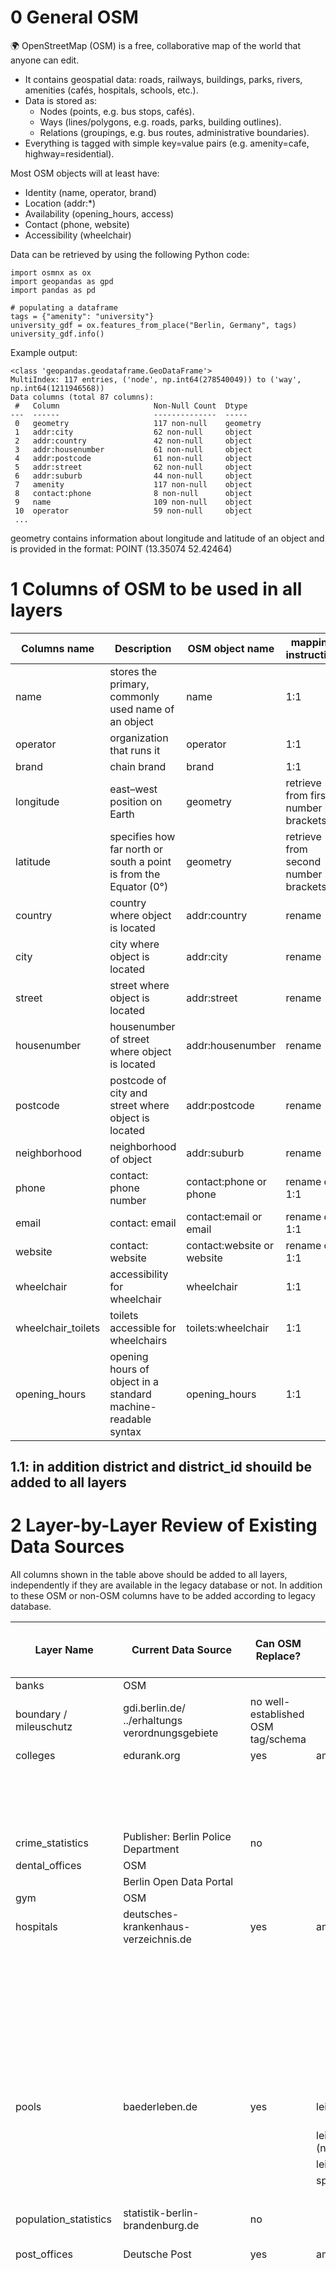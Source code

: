 # 0 General OSM
🌍 OpenStreetMap (OSM) is a free, collaborative map of the world that anyone can edit.
- It contains geospatial data: roads, railways, buildings, parks, rivers, amenities (cafés, hospitals, schools, etc.).
- Data is stored as:
  - Nodes (points, e.g. bus stops, cafés).
  - Ways (lines/polygons, e.g. roads, parks, building outlines).
  - Relations (groupings, e.g. bus routes, administrative boundaries).
- Everything is tagged with simple key=value pairs (e.g. amenity=cafe, highway=residential).

Most OSM objects will at least have:
- Identity (name, operator, brand)
- Location (addr:*)
- Availability (opening_hours, access)
- Contact (phone, website)
- Accessibility (wheelchair)

Data can be retrieved by using the following Python code:
```
import osmnx as ox
import geopandas as gpd
import pandas as pd

# populating a dataframe
tags = {"amenity": "university"}
university_gdf = ox.features_from_place("Berlin, Germany", tags)
university_gdf.info()
```
Example output:
```
<class 'geopandas.geodataframe.GeoDataFrame'>
MultiIndex: 117 entries, ('node', np.int64(278540049)) to ('way', np.int64(1211946568))
Data columns (total 87 columns):
 #   Column                     Non-Null Count  Dtype   
---  ------                     --------------  -----   
 0   geometry                   117 non-null    geometry
 1   addr:city                  62 non-null     object  
 2   addr:country               42 non-null     object  
 3   addr:housenumber           61 non-null     object  
 4   addr:postcode              61 non-null     object  
 5   addr:street                62 non-null     object  
 6   addr:suburb                44 non-null     object  
 7   amenity                    117 non-null    object  
 8   contact:phone              8 non-null      object  
 9   name                       109 non-null    object  
 10  operator                   59 non-null     object  
 ...
```
geometry contains information about longitude and latitude of an object and is provided in the format: POINT (13.35074 52.42464)

# 1 Columns of OSM to be used in all layers

| Columns name | Description | OSM object name |  mapping instruction | example |
| ----------- | ----------- | ----------- | ----------- | ----------- |
| name | stores the primary, commonly used name of an object | name | 1:1 | Volkspark Friedrichshain, Café Einstein | 
| operator | organization that runs it | operator | 1:1 | S-Bahn Berlin GmbH | 
| brand | chain brand | brand | 1:1 | Starbucks | 
| longitude | east–west position on Earth | geometry | retrieve from first number in brackets | 13.34455 | 
| latitude | specifies how far north or south a point is from the Equator (0°) | geometry | retrieve from second number in brackets | 52.4988 | 
| country | country where object is located | addr:country | rename | DE | 
| city | city where object is located | addr:city | rename | Berlin | 
| street | street where object is located | addr:street | rename | Friedrichstraße | 
| housenumber | housenumber of street where object is located | addr:housenumber | rename | 180 | 
| postcode | postcode of city and street where object is located | addr:postcode | rename | 10117 | 
| neighborhood | neighborhood of object | addr:suburb | rename | Mitte | 
| phone | contact: phone number | contact:phone or phone | rename or 1:1 | +493045040 | 
| email | contact: email | contact:email or email | rename or 1:1 | |
| website | contact: website | contact:website or website| rename or 1:1 | | 
| wheelchair |accessibility for wheelchair | wheelchair | 1:1 | yes/no/limited |
| wheelchair_toilets |toilets accessible for wheelchairs | toilets:wheelchair | 1:1 | yes/no |
| opening_hours |opening hours of object in a standard machine-readable syntax| opening_hours | 1:1 | Mo-Su 08:00-20:00 |

## 1.1: in addition **district and district_id** shouild be added to all layers

# 2 Layer-by-Layer Review of Existing Data Sources
All columns shown in the table above should be added to all layers, independently if they are available in the legacy database or not.
In addition to these OSM or non-OSM columns have to be added according to legacy database.

| Layer Name  | Current Data Source | Can OSM Replace? | Tag in OSM  | Replacement Scope (Full/Partial) | Columns in OSM in addition to those under 1 | proposed additional Columns in OSM | Columns Missing from OSM | Notes/Matching Stragegy |
| ----------- | ----------- | ----------- | ----------- | ----------- | ----------- |  ----------- |  ----------- |  ----------- |
| banks | OSM  |  |  |   |  |   |  |
| boundary / mileuschutz | gdi.berlin.de/ ../erhaltungs verordnungsgebiete | no well-established OSM tag/schema |  |  |  | |   |  |
| colleges | edurank.org | yes | amenity, university | partial |  | | university_id |  |
| | | | | |  | | rank_in_berlin_brandenburg |  |
| | | | | |  | | rank_in_germany |  |
| | | | | |  | | enrollment |  |
| | | | | |  | | founded |  |
| crime_statistics | Publisher: Berlin Police Department | no |  |   |   |  |  |
| dental_offices | OSM |  |  |   |   |  |  |
|  | Berlin Open Data Portal |  |  |   |   |  |  |
| gym | OSM |  |  |   |   |  |  |  |
| hospitals | deutsches-krankenhaus-verzeichnis.de | yes | amenity, hospital | partial | beds (many missings in OSM) | emergency (whether emergeny care is available): yes, no, designated | cases |it may be possible to add parking information from amenity=parking |
|  |  |  |  |   |  |  healthcare:speciality: e.g. cardiolog, oncolog, psychiatry |  | amubulance information from emergency=ambulance_station or emergeny=access_point |
|  |  |  |  |   |  |  health_specialty:ophthalmology |  |  |
|  |  |  |  |   |  |  health_specialty:optometry  |  |  |
|  |  |  |  |   |  |  health_specialty:geriatrics |  |  |
|  |  |  |  |   |  |  health_specialty:occupational_therapy |  |  |
|  |  |  |  |   |  |  health_specialty:phoniatrics |  |  |
|  |  |  |  |   |  |  health_specialty:physiotherapy |  |  |
| pools | baederleben.de | yes | leisure, swimming_pool | full | pool_type (e.g.indoor, outdoor)  | access (public, private, members) | pool_id |  | 
|  |  |  | leisure, bathing_place (n=1) |   |   | depth | open_all_year |  |
|  |  |  | leisure, swimming_area |   |   | length |  |  |
|  |  |  | sport, swimming |   |   | heated |  |  |
|  |  |  | |   |   | fee |  |  |
| population_statistics | statistik-berlin-brandenburg.de | no | |   |   | |  |  |
| post_offices | Deutsche Post | yes | amenity, post_office | partial |   | | additionalInfo | consider to use operating_hours instead Monday, Tuesday, ... Sunday |
| | | | |  |   | | format1 | consider to map pfServicetype from map from service:copy, service: print,  post_office:letter_from, post_office:parcel_from, post_office:parcel_pickup |
| | | | |  |   | | format2 | |
| | | | |  |   | | keyWord | |
| | | | |  |   | | locationTyp | |
| | | | |  |   | | locationName | |
| | | | |  |   | | primaryKeyDeliverySystem| |
| | | | |  |   | | primaryKeyZipRegion | |
| | | | |  |   | | systemID | |
| | | | |  |   | | primaryKeyPF | |
| | | | |  |   | | pfAccessibilitytypes | |
| | | | |  |   | | pfClosureperiods | |
| public_transport | vbb.de, gtfs.de, bvg.de, openstreetmap.org, daten.berlin.de| | |  |   | | | seems, that OSM is used already|
| real_estate_statistics | IBB Wohnungsmarktbericht 2024, FIS-Broker Berlin, Immobilienmarktberichte - berlin.de| no | |  |   | | ID| check, if locality = neighborhood|
| recreational_zone | Berlin Open Data - Parks Layer (?) | yes | parks:| full | green_area_type --> surface=* and grass=* | access (public, private, etc.) | area_sqm | |
| | Berlin Open Data - Playgrounds Layer (?) | | leisure=park → general green/park areas |  |   | playground = climbingframe| planning_area_name | |
| | | | leisure=garden → smaller gardens or landscaped areas |  |   | age (recommended age) | source | |
| | | | landuse=recreation_ground → larger recreation areas |  |   | playground = swing | created_at | |
| | | | leisure=nature_reserve → protected natural areas |  |   | playground = slide | updated_at | |
| | | | boundary=national_park (not common inside Berlin) |  |   | surface=* → ground type (sand, rubber, grass) | | |
| | | | Playgrounds: |  |   |access=* → public vs private (e.g. playgrounds in housing complexes) | | |
| | | | leisure=playground → main tag for children’s play areas) |  |   | | | |
| | | | boundary=national_park (not common inside Berlin) |  |   | | | |
| s-bahn | berlin open data portal | |  |  |   | | | I think e.g. railway stations,stops,etc. can be mapped from OSM --> further investigation required to find out how|
| schools| ? | yes | amenity=school |  |   | isced:level=* → education level (1=primary, 2=lower secondary, 3=upper secondary, etc.) | | not sure what is planned for schools |
| | | | amenity=college |  |   | school:gender=* → male, female, or mixed | ? | |
| tram_bus | public API of the BVG| |   |  |   |   |   | see s-bahn |
| venues | Overpass API | yes | amenity=cafe |  |   | cuisine=* (e.g. cuisine=coffee_shop, cuisine=italian) |   | |
| | | | amenity=restaurant |  |   | outdoor_seating=yes/no |   | |
| | | | amenity=bar |  |   | smoking=yes/no/separated |   | |
| | | | amenity=pub |  |   | wifi=yes/no/free |   | |
| | | | amenity=beer_garden |  |   | diet:vegetarian=yes |   | |
| | | |   |  |   | diet:vegan=yes |   | |
| | | |  |  |   | diet:halal=yes |   | |
| | | |  |  |   | diet:gluten_free=yes |   | |
| | | |   |  |   | delivery=yes/no (sometimes included) |   | |
| | | |   |  |   | drink:cocktail=yes |   | |
| | | |   |  |   | drink:beer=yes |   | |
| | | |   |  |   | drink:wine=yes |   | |
| vet_clinics | OSM | |   |  |   |   |   | |
| short_term_listing | inside Airbnb | yes | tourism=apartment | partial | beds=* → number of beds |  | ID | not sure if it makes sense to switch to OSM |
| | | | tourism=guest_house |  |    |  | host_ID | |
| | | | tourism=hotel |  |   |  | property_type | |
| | | | tourism=hostel |  |   |  | room_type | |
| | | | tourism=chalet |  |   |  | accomodates | |
| | | | tourism=camp_site |  |   |  | bedrooms | |
| | | | caravan_site |  |   |  | is_shared | |
| | | | tourism=motel |  |   |  | amenities  | |
| | | |   |  |   |  | price | |
| | | |  |  |   |  | minimum_nights | |
| | | |  |  |   |  | maximimum_nights | |
| | | |  |  |   |  | number_of_reviews | |
| | | |  |  |   |  | review_scores_rating | |
| | | |  |  |   |  | review_scores_accuracy | |
| | | |  |  |   |  | review_scores_cleanliness | |
| | | |  |  |   |  | review_scores_checkin | |
| | | |  |  |   |  | review_scores_communication | |
| | | |  |  |   |  | review_scores_location | |
| | | |  |  |   |  | review_scores_value | |
| | | |  |  |   |  | review_scores_communication | |
| | | |  |  |   |  | reviews_per_month | |
